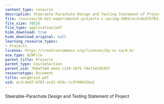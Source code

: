 ```yaml
---
content_type: resource
description: Steerable-Parachute Design and Testing Statement of Project
file: /courses/16-621-experimental-projects-i-spring-2003/ac2c4ed7b783acd1454ccc9748bd1be1_wongbria1.pdf
file_size: 30526
file_type: application/pdf
hide_download: true
hide_download_original: null
learning_resource_types:
- Projects
license: https://creativecommons.org/licenses/by-nc-sa/4.0/
ocw_type: OCWFile
parent_title: Projects
parent_type: CourseSection
parent_uid: 7b0af3dd-abe1-c129-1975-74e7242d545f
resourcetype: Document
title: wongbria1.pdf
uid: ac2c4ed7-b783-acd1-454c-cc9748bd1be1
---
```

Steerable-Parachute Design and Testing Statement of Project